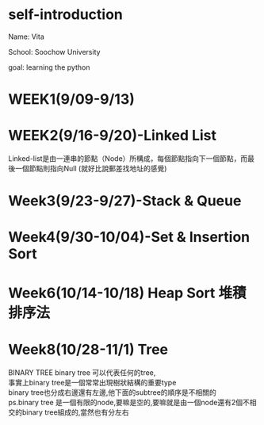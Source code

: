 # self-introduction

Name: Vita

School: Soochow University

goal: learning the python

# WEEK1(9/09-9/13)
# WEEK2(9/16-9/20)-Linked List
Linked-list是由一連串的節點（Node）所構成，每個節點指向下一個節點，而最後一個節點則指向Null
(就好比說郵差找地址的感覺)

# Week3(9/23-9/27)-Stack & Queue
# Week4(9/30-10/04)-Set & Insertion Sort
# Week6(10/14-10/18) Heap Sort 堆積排序法
# Week8(10/28-11/1) Tree
BINARY TREE
binary tree 可以代表任何的tree,  
事實上binary tree是一個常常出現樹狀結構的重要type  
binary tree也分成右邊還有左邊,他下面的subtree的順序是不相關的  
ps.binary tree 是一個有限的node,要嘛是空的,要嘛就是由一個node還有2個不相交的binary tree組成的,當然也有分左右  
